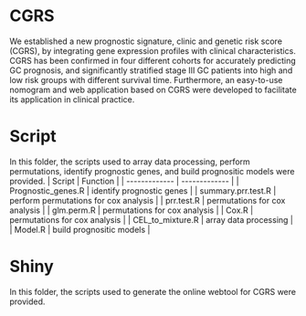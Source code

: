 # CGRS
We established a new prognostic signature, clinic and genetic risk score (CGRS), by integrating gene expression profiles with clinical characteristics. CGRS has been confirmed in four different cohorts for accurately predicting GC prognosis, and significantly stratified stage III GC patients into high and low risk groups with different survival time. Furthermore, an easy-to-use nomogram and web application based on CGRS were developed to facilitate its application in clinical practice.


# Script
In this folder, the scripts used to array data processing, perform permutations, identify prognostic genes, and build prognositic models were provided.
| Script  | Function |
| ------------- | ------------- |
| Prognostic_genes.R  | identify prognostic genes  |
| summary.prr.test.R  | perform permutations for cox analysis  |
| prr.test.R  | permutations for cox analysis  |
| glm.perm.R  | permutations for cox analysis  |
| Cox.R  | permutations for cox analysis  |
| CEL_to_mixture.R  | array data processing  |
| Model.R  | build prognositic models  |

# Shiny
In this folder, the scripts used to generate the online webtool for CGRS were provided.
